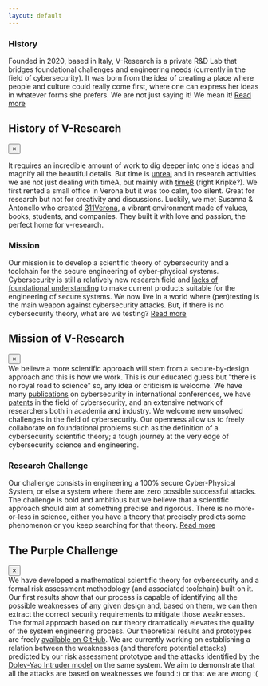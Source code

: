 ```yaml
---
layout: default
---
```


<!-- history -->
<div class="row b-cont-margin">
    <h3 class="w-100"> History </h3>
    <p>
        Founded in 2020, based in Italy, V-Research is a private R&D Lab that bridges foundational challenges and engineering needs (currently in the field of cybersecurity).  It was born from the idea of creating a place where people and culture could really come first, where one can express her ideas in whatever forms she prefers. We are not just saying it! We mean it! 
        <a href="" data-toggle="modal" data-target="#modalHis">
            Read more
        </a>
    </p>
</div>
<!-- Modal -->
<div class="modal fade" id="modalHis" tabindex="-1" role="dialog" aria-labelledby="exampleModalCenterTitle" aria-hidden="true">
    <div class="modal-dialog modal-dialog-centered about-modal" role="document">
        <div class="modal-content modal-bio">
            <!-- modal header -->
            <div class="modal-header">
                <h2 class="modal-title orange">
                    History of V-Research
                </h2>
                <button type="button" class="close modal-close" data-dismiss="modal" aria-label="Close">
                    <span aria-hidden="true">&times;</span>
                </button>
            </div>
            <!-- modal body -->
            <div class="modal-body">
                <p>
                    It requires an incredible amount of work to dig deeper into one's ideas and magnify all the beautiful details. But time is <a href="http://www.dif.unige.it/epilog/McTaggart.pdf">unreal</a> and in research activities we are not just dealing with timeA, but mainly with <a href="https://en.wikipedia.org/wiki/B-theory_of_time" target="blank">timeB</a> (right Kripke?).  We first rented a small office in Verona but it was too calm, too silent. Great for research but not for creativity and discussions. Luckily, we met Susanna & Antonello who created <a href="https://311verona.com/" target="blank">311Verona</a>, a vibrant environment made of values, books, students, and companies. They built it with love and passion, the perfect home for v-research.
                </p>
            </div>
        </div>
    </div>
</div>

<!-- mission -->
<div class="row b-cont-margin">
    <h3 class="w-100"> Mission </h3>
    <p>
        Our mission is to develop a scientific theory of cybersecurity and a toolchain for the secure engineering of cyber-physical systems. Cybersecurity is still a relatively new research field and <a href="https://www.usenix.org/conference/usenixsecurity16/technical-sessions/presentation/herley" target="blank">lacks of foundational understanding</a> to make current products suitable for the engineering of secure systems. We now live in a world where (pen)testing is the main weapon against cybersecurity attacks. But, if there is no cybersecurity theory, what are we testing?  <a href="" data-toggle="modal" data-target="#modalMis"> Read more</a>
    </p>
</div>
<!-- Modal -->
<div class="modal fade" id="modalMis" tabindex="-1" role="dialog" aria-labelledby="exampleModalCenterTitle" aria-hidden="true">
    <div class="modal-dialog modal-dialog-centered" role="document">
        <div class="modal-content modal-bio">
            <!-- modal header -->
            <div class="modal-header">
                <h2 class="modal-title orange">
                    Mission of V-Research
                </h2>
                <button type="button" class="close modal-close" data-dismiss="modal" aria-label="Close">
                    <span aria-hidden="true">&times;</span>
                </button>
            </div>
            <!-- modal body -->
            <div class="modal-body">
                We believe a more scientific approach will stem from a secure-by-design approach and this is how we work. This is our educated guess but "there is no royal road to science" so, any idea or criticism is welcome. We have many <a href="team.html">publications</a> on cybersecurity in international conferences, we have <a href="http://marcorocchetto.eu/patents.html" target="blank">patents</a> in the field of cybersecurity, and an extensive network of researchers both in academia and industry. We welcome new unsolved challenges in the field of cybersecurity. Our openness allow us to freely collaborate on foundational problems such as the definition of a cybersecurity scientific theory; a tough journey at the very edge of cybersecurity science and engineering.
            </div>
        </div>
    </div>
</div>

<!-- purple challenge -->
<div class="row b-cont-margin">
    <h3 class="w-100"> Research Challenge </h3>
    <p>
        Our challenge consists in engineering a 100% secure Cyber-Physical System, or else a system where there are zero possible successful attacks. The challenge is bold and ambitious but we believe that a scientific approach should aim at something precise and rigorous. There is no more-or-less in science, either you have a theory that precisely predicts some phenomenon or you keep searching for that theory.
        <a href="" data-toggle="modal" data-target="#modalRes"> Read more</a>
    </p>
</div>
<!-- Modal -->
<div class="modal fade" id="modalRes" tabindex="-1" role="dialog" aria-labelledby="exampleModalCenterTitle" aria-hidden="true">
    <div class="modal-dialog modal-dialog-centered" role="document">
        <div class="modal-content modal-bio">
            <!-- modal header -->
            <div class="modal-header">
                <h2 class="modal-title orange">
                    The Purple Challenge
                </h2>
                <button type="button" class="close modal-close" data-dismiss="modal" aria-label="Close">
                    <span aria-hidden="true">&times;</span>
                </button>
            </div>
            <!-- modal body -->
            <div class="modal-body">
                We have developed a mathematical scientific theory for cybersecurity and a formal risk assessment methodology (and associated toolchain) built on it. Our first results show that our process is capable of identifying all the possible weaknesses of any given design and, based on them, we can then extract the correct security requirements to mitigate those weaknesses. The formal approach based on our theory dramatically elevates the quality of the system engineering process.  Our theoretical results and prototypes are freely <a href="https://github.com/v-research" target="blank">available on GitHub</a>. We are currently working on establishing a relation between the weaknesses (and therefore potential attacks) predicted by our risk assessment prototype and the attacks identified by the <a href="https://en.wikipedia.org/wiki/Dolev%E2%80%93Yao_model" target="blank">Dolev-Yao Intruder model</a> on the same system. We aim to demonstrate that all the attacks are based on weaknesses we found :) or that we are wrong :(
            </div>
        </div>
    </div>
</div>
